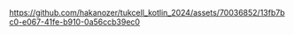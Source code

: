 

https://github.com/hakanozer/tukcell_kotlin_2024/assets/70036852/13fb7bc0-e067-41fe-b910-0a56ccb39ec0

